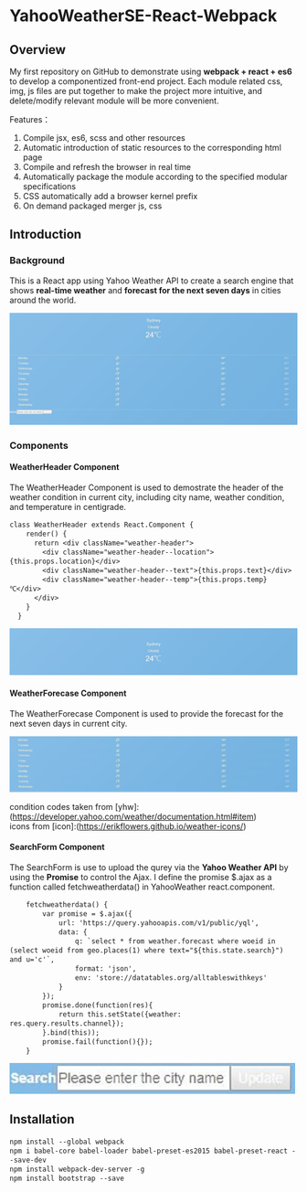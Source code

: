 # YahooWeatherSE-React-Webpack

## Overview
My first repository on GitHub to demonstrate using **webpack + react + es6** to develop a componentized front-end project. Each module related css, img, js files are put together to make the project more intuitive, and delete/modify relevant module will be more convenient.

Features：<br>
1. Compile jsx, es6, scss and other resources <br>
2. Automatic introduction of static resources to the corresponding html page <br>
3. Compile and refresh the browser in real time <br>
4. Automatically package the module according to the specified modular specifications <br>
5. CSS automatically add a browser kernel prefix <br>
6. On demand packaged merger js, css

## Introduction

### Background
This is a React app using Yahoo Weather API to create a search engine that shows **real-time weather** and **forecast for the next seven days** in cities around the world.

![Demo](https://github.com/Jacklau9515/MarkdownPhotos/blob/master/YahooWeatherSE/YHWSE.JPG)

### Components
#### WeatherHeader Component
The WeatherHeader Component is used to demostrate the header of the weather condition in current city, including city name, weather condition, and temperature in centigrade.
```react
class WeatherHeader extends React.Component {
    render() {
      return <div className="weather-header">
        <div className="weather-header--location">{this.props.location}</div>
        <div className="weather-header--text">{this.props.text}</div>
        <div className="weather-header--temp">{this.props.temp}℃</div> 
      </div>
    }
  }
```

![Header](https://github.com/Jacklau9515/MarkdownPhotos/blob/master/YahooWeatherSE/Header.JPG)

#### WeatherForecase Component
The WeatherForecase Component is used to provide the forecast for the next seven days in current city. 

![Forecast](https://github.com/Jacklau9515/MarkdownPhotos/blob/master/YahooWeatherSE/Body.jpg)

condition codes taken from [yhw]:(https://developer.yahoo.com/weather/documentation.html#item)<br>
icons from [icon]:(https://erikflowers.github.io/weather-icons/)

#### SearchForm Component
The SearchForm is use to upload the qurey via the **Yahoo Weather API** by using the **Promise** to control the Ajax. I define the promise $.ajax as a function called fetchweatherdata() in YahooWeather react.component.
```react
    fetchweatherdata() {
        var promise = $.ajax({
            url: 'https://query.yahooapis.com/v1/public/yql',
            data: {
                q: `select * from weather.forecast where woeid in (select woeid from geo.places(1) where text="${this.state.search}") and u='c'`,
                format: 'json',
                env: 'store://datatables.org/alltableswithkeys'
            }
        });
        promise.done(function(res){
            return this.setState({weather: res.query.results.channel});
        }.bind(this));
        promise.fail(function(){});
    }
```
![Search](https://github.com/Jacklau9515/MarkdownPhotos/blob/master/YahooWeatherSE/Searchform.JPG)

## Installation
```npm
npm install --global webpack
npm i babel-core babel-loader babel-preset-es2015 babel-preset-react --save-dev
npm install webpack-dev-server -g
npm install bootstrap --save
```
